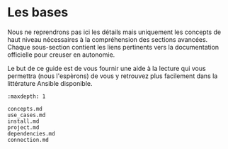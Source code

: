 # Les bases

Nous ne reprendrons pas ici les détails mais uniquement les concepts de haut niveau nécessaires à la compréhension 
des sections avancées. Chaque sous-section contient les liens pertinents vers la documentation officielle pour creuser
en autonomie.

Le but de ce guide est de vous fournir une aide à la lecture qui vous permettra (nous l'espèrons) de vous y retrouvez plus 
facilement dans la littérature Ansible disponible.

```{toctree}
:maxdepth: 1

concepts.md
use_cases.md
install.md
project.md
dependencies.md
connection.md
```

